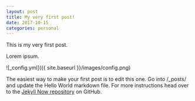 ```yaml
---
layout: post
title: My very first post!
date: 2017-10-15
categories: personal
---
```


This is my very first post.

Lorem ipsum.

![_config.yml]({{ site.baseurl }}/images/config.png)

The easiest way to make your first post is to edit this one. Go into /_posts/ and update the Hello World markdown file. For more instructions head over to the [Jekyll Now repository](https://github.com/barryclark/jekyll-now) on GitHub.
